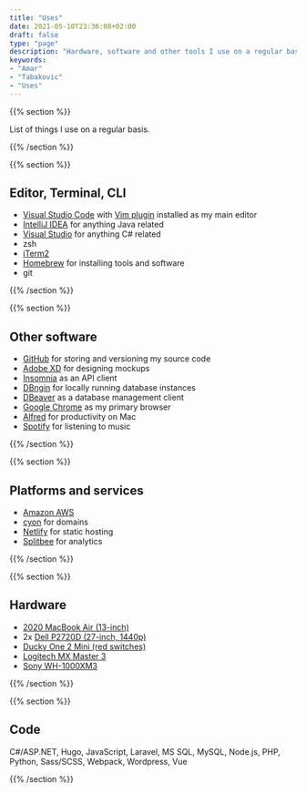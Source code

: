 ```yaml
---
title: "Uses"
date: 2021-05-10T23:36:08+02:00
draft: false
type: "page"
description: "Hardware, software and other tools I use on a regular basis."
keywords:
- "Amar"
- "Tabakovic"
- "Uses"
---
```

{{% section %}}

List of things I use on a regular basis.


{{% /section %}}


{{% section %}}

## Editor, Terminal, CLI
- [Visual Studio Code](https://code.visualstudio.com/) with [Vim plugin](https://marketplace.visualstudio.com/items?itemName=vscodevim.vim) installed as my main editor
- [IntelliJ IDEA](https://www.jetbrains.com/de-de/idea/) for anything Java related
- [Visual Studio](https://visualstudio.microsoft.com/de/) for anything C# related
- zsh
- [iTerm2](https://iterm2.com/)
- [Homebrew](https://brew.sh/) for installing tools and software
- git

{{% /section %}}


{{% section %}}

## Other software
- [GitHub](https://github.com) for storing and versioning my source code
- [Adobe XD](https://www.adobe.com/ch_de/products/xd.html) for designing mockups
- [Insomnia](https://insomnia.rest/) as an API client
- [DBngin](https://dbngin.com/) for locally running database instances
- [DBeaver](https://dbeaver.io/) as a database management client
- [Google Chrome](https://www.google.com/intl/de/chrome/) as my primary browser
- [Alfred](https://alfredapp.com) for productivity on Mac
- [Spotify](https://www.spotify.com/) for listening to music


{{% /section %}}

{{% section %}}

## Platforms and services
- [Amazon AWS](https://aws.amazon.com)
- [cyon](https://cyon.ch) for domains
- [Netlify](https://netlify.com) for static hosting
- [Splitbee](https://splitbee.io) for analytics

{{% /section %}}


{{% section %}}

## Hardware
- [2020 MacBook Air (13-inch)](https://www.digitec.ch/de/s1/product/apple-macbook-air-late-2020-1330-retina-m1-8gb-256gb-notebook-14167594?gclid=CjwKCAjw1uiEBhBzEiwAO9B_HcpwhQcSg73w2rJxy0VRNbOjRhARSuR7xsgxkr893Q97fhJUTKhBfRoCxfIQAvD_BwE&gclsrc=aw.ds)
- 2x [Dell P2720D (27-inch, 1440p)](https://www.digitec.ch/de/s1/product/dell-p2720d-27-2560-x-1440-pixels-monitor-12398578)
- [Ducky One 2 Mini (red switches)](digitec.ch/de/s1/product/ducky-one-2-mini-de-kabelgebunden-tastatur-10934735)
- [Logitech MX Master 3](https://www.digitec.ch/de/s1/product/logitech-mx-master-3-for-mac-kabellos-maus-11873888)
- [Sony WH-1000XM3](https://www.digitec.ch/de/s1/product/sony-wh-1000xm3-anc-kopfhoerer-9398808?gclid=CjwKCAjwnPOEBhA0EiwA609Rec8L7zSiYQycspArQt0kkI1qAEg4CE1mNAm4OFUezBEworc7TyMMLBoC7QgQAvD_BwE&gclsrc=aw.ds)


{{% /section %}}


{{% section %}}

## Code
C#/ASP.NET, Hugo, JavaScript, Laravel, MS SQL, MySQL, Node.js, PHP, Python, Sass/SCSS, Webpack, Wordpress, Vue

{{% /section %}}
